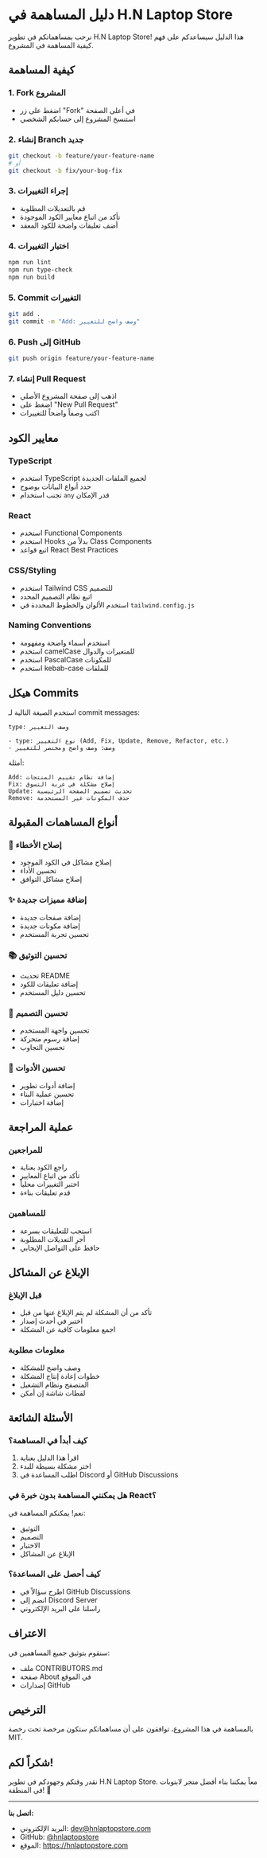 # دليل المساهمة في H.N Laptop Store

نرحب بمساهماتكم في تطوير H.N Laptop Store! هذا الدليل سيساعدكم على فهم كيفية المساهمة في المشروع.

## كيفية المساهمة

### 1. Fork المشروع
- اضغط على زر "Fork" في أعلى الصفحة
- استنسخ المشروع إلى حسابكم الشخصي

### 2. إنشاء Branch جديد
```bash
git checkout -b feature/your-feature-name
# أو
git checkout -b fix/your-bug-fix
```

### 3. إجراء التغييرات
- قم بالتعديلات المطلوبة
- تأكد من اتباع معايير الكود الموجودة
- أضف تعليقات واضحة للكود المعقد

### 4. اختبار التغييرات
```bash
npm run lint
npm run type-check
npm run build
```

### 5. Commit التغييرات
```bash
git add .
git commit -m "Add: وصف واضح للتغيير"
```

### 6. Push إلى GitHub
```bash
git push origin feature/your-feature-name
```

### 7. إنشاء Pull Request
- اذهب إلى صفحة المشروع الأصلي
- اضغط على "New Pull Request"
- اكتب وصفاً واضحاً للتغييرات

## معايير الكود

### TypeScript
- استخدم TypeScript لجميع الملفات الجديدة
- حدد أنواع البيانات بوضوح
- تجنب استخدام `any` قدر الإمكان

### React
- استخدم Functional Components
- استخدم Hooks بدلاً من Class Components
- اتبع قواعد React Best Practices

### CSS/Styling
- استخدم Tailwind CSS للتصميم
- اتبع نظام التصميم المحدد
- استخدم الألوان والخطوط المحددة في `tailwind.config.js`

### Naming Conventions
- استخدم أسماء واضحة ومفهومة
- استخدم camelCase للمتغيرات والدوال
- استخدم PascalCase للمكونات
- استخدم kebab-case للملفات

## هيكل Commits

استخدم الصيغة التالية لـ commit messages:

```
type: وصف التغيير

- type: نوع التغيير (Add, Fix, Update, Remove, Refactor, etc.)
- وصف: وصف واضح ومختصر للتغيير
```

أمثلة:
```
Add: إضافة نظام تقييم المنتجات
Fix: إصلاح مشكلة في عربة التسوق
Update: تحديث تصميم الصفحة الرئيسية
Remove: حذف المكونات غير المستخدمة
```

## أنواع المساهمات المقبولة

### 🐛 إصلاح الأخطاء
- إصلاح مشاكل في الكود الموجود
- تحسين الأداء
- إصلاح مشاكل التوافق

### ✨ إضافة مميزات جديدة
- إضافة صفحات جديدة
- إضافة مكونات جديدة
- تحسين تجربة المستخدم

### 📚 تحسين التوثيق
- تحديث README
- إضافة تعليقات للكود
- تحسين دليل المستخدم

### 🎨 تحسين التصميم
- تحسين واجهة المستخدم
- إضافة رسوم متحركة
- تحسين التجاوب

### 🔧 تحسين الأدوات
- إضافة أدوات تطوير
- تحسين عملية البناء
- إضافة اختبارات

## عملية المراجعة

### للمراجعين
- راجع الكود بعناية
- تأكد من اتباع المعايير
- اختبر التغييرات محلياً
- قدم تعليقات بناءة

### للمساهمين
- استجب للتعليقات بسرعة
- أجرِ التعديلات المطلوبة
- حافظ على التواصل الإيجابي

## الإبلاغ عن المشاكل

### قبل الإبلاغ
- تأكد من أن المشكلة لم يتم الإبلاغ عنها من قبل
- اختبر في أحدث إصدار
- اجمع معلومات كافية عن المشكلة

### معلومات مطلوبة
- وصف واضح للمشكلة
- خطوات إعادة إنتاج المشكلة
- المتصفح ونظام التشغيل
- لقطات شاشة إن أمكن

## الأسئلة الشائعة

### كيف أبدأ في المساهمة؟
1. اقرأ هذا الدليل بعناية
2. اختر مشكلة بسيطة للبدء
3. اطلب المساعدة في Discord أو GitHub Discussions

### هل يمكنني المساهمة بدون خبرة في React؟
نعم! يمكنكم المساهمة في:
- التوثيق
- التصميم
- الاختبار
- الإبلاغ عن المشاكل

### كيف أحصل على المساعدة؟
- اطرح سؤالاً في GitHub Discussions
- انضم إلى Discord Server
- راسلنا على البريد الإلكتروني

## الاعتراف

سنقوم بتوثيق جميع المساهمين في:
- ملف CONTRIBUTORS.md
- صفحة About في الموقع
- إصدارات GitHub

## الترخيص

بالمساهمة في هذا المشروع، توافقون على أن مساهماتكم ستكون مرخصة تحت رخصة MIT.

## شكراً لكم!

نقدر وقتكم وجهودكم في تطوير H.N Laptop Store. معاً يمكننا بناء أفضل متجر لابتوبات في المنطقة! 🚀

---

**اتصل بنا:**
- البريد الإلكتروني: dev@hnlaptopstore.com
- GitHub: [@hnlaptopstore](https://github.com/hnlaptopstore)
- الموقع: https://hnlaptopstore.com